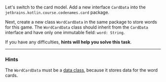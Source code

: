 Let's switch to the card model. Add a new interface `CardData` into the `jetbrains.kotlin.course.codenames.card` package.

Next, create a new class `WordCardData` in the same package to store words for this game.
The  `WordCardData` class should inherit from the `CardData` interface 
and have only one immutable field: `word: String`.

If you have any difficulties, **hints will help you solve this task**.

----

### Hints

<div class="hint" title="The type of the WordCardData class">
  
The `WordCardData` must be a [data class](https://kotlinlang.org/docs/data-classes.html), because it stores data for the word cards.
</div>
